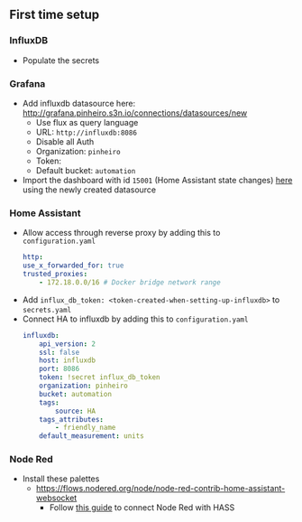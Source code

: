 ## First time setup
### InfluxDB
* Populate the secrets
### Grafana
* Add influxdb datasource here: http://grafana.pinheiro.s3n.io/connections/datasources/new
    * Use flux as query language
    * URL: `http://influxdb:8086`
    * Disable all Auth
    * Organization: `pinheiro`
    * Token: <from-influxdb-secrets>
    * Default bucket: `automation`
* Import the dashboard with id `15001` (Home Assistant state changes) [here](http://grafana.pinheiro.s3n.io/dashboard/import) using the newly created datasource
### Home Assistant
* Allow access through reverse proxy by adding this to `configuration.yaml`
    ```yaml
    http:
    use_x_forwarded_for: true
    trusted_proxies:
        - 172.18.0.0/16 # Docker bridge network range
    ```
* Add `influx_db_token: <token-created-when-setting-up-influxdb>` to `secrets.yaml`
* Connect HA to influxdb by adding this to `configuration.yaml`
    ```yaml
    influxdb:
        api_version: 2
        ssl: false
        host: influxdb
        port: 8086
        token: !secret influx_db_token
        organization: pinheiro
        bucket: automation
        tags:
            source: HA
        tags_attributes:
            - friendly_name
        default_measurement: units
    ```
### Node Red
* Install these palettes
    * https://flows.nodered.org/node/node-red-contrib-home-assistant-websocket
        * Follow [this guide](https://zachowj.github.io/node-red-contrib-home-assistant-websocket/guide/#configuration) to connect Node Red with HASS
